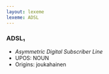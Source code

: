 ```yaml
---
layout: lexeme
lexeme: ADSL
---
```


###  ADSL₁

* _Asymmetric Digital Subscriber Line_
* UPOS:  NOUN
* Origins: joukahainen 

